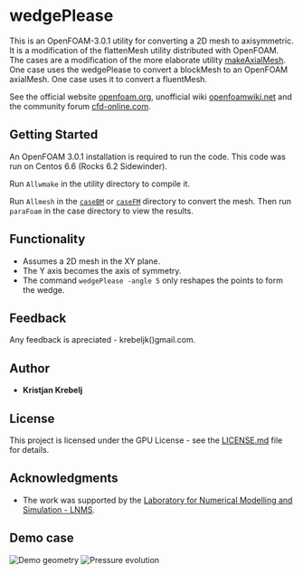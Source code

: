 # wedgePlease

This is an OpenFOAM-3.0.1 utility for converting a 2D mesh to axisymmetric.
It is a modification of the flattenMesh utility distributed with OpenFOAM.
The cases are a modification of the more elaborate utility [makeAxialMesh](http://openfoamwiki.net/index.php/Contrib/MakeAxialMesh).
One case uses the wedgePlease to convert a blockMesh to an OpenFOAM axialMesh.
One case uses it to convert a fluentMesh.

See the official website [openfoam.org](https://openfoam.org/), unofficial wiki
[openfoamwiki.net](https://openfoamwiki.net/index.php/Main_Page) and the community forum
[cfd-online.com](https://www.cfd-online.com/Forums/openfoam/).

## Getting Started

An OpenFOAM 3.0.1 installation is required to run the code. This code was run on Centos 6.6 (Rocks 6.2 Sidewinder).

Run `Allwmake` in the utility directory to compile it.

Run `Allmesh` in the [`caseBM`](/caseBM) or [`caseFM`](/caseFM) directory to convert the mesh. Then run `paraFoam` in the case directory to view the results.

## Functionality

* Assumes a 2D mesh in the XY plane.
* The Y axis becomes the axis of symmetry.
* The command `wedgePlease -angle 5` only reshapes the points to form the wedge.

## Feedback

Any feedback is apreciated - krebeljk()gmail.com.

## Author

* **Kristjan Krebelj**

## License

This project is licensed under the GPU License - see the [LICENSE.md](LICENSE.md) file for details.

## Acknowledgments

* The work was supported by the [Laboratory for Numerical Modelling and Simulation - LNMS](http://lab.fs.uni-lj.si/lnms/).

## Demo case
![Demo geometry](/tutorials/demo/demo_geom.png)
![Pressure evolution](/tutorials/demo/plot.png)
